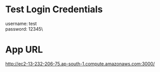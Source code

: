 # Test Login Credentials
username: test\
password: 12345\

# App URL
http://ec2-13-232-206-75.ap-south-1.compute.amazonaws.com:3000/